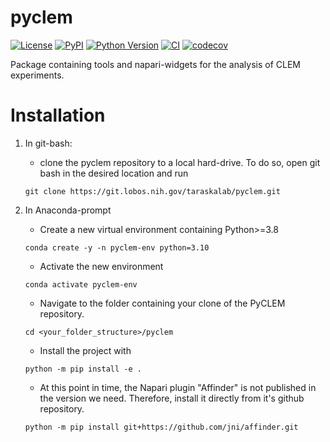 # pyclem

[![License](https://img.shields.io/pypi/l/pyclem.svg?color=green)](https://github.com/andreasmarnold/pyclem/raw/main/LICENSE)
[![PyPI](https://img.shields.io/pypi/v/pyclem.svg?color=green)](https://pypi.org/project/pyclem)
[![Python Version](https://img.shields.io/pypi/pyversions/pyclem.svg?color=green)](https://python.org)
[![CI](https://github.com/andreasmarnold/pyclem/actions/workflows/ci.yml/badge.svg)](https://github.com/andreasmarnold/pyclem/actions/workflows/ci.yml)
[![codecov](https://codecov.io/gh/andreasmarnold/pyclem/branch/main/graph/badge.svg)](https://codecov.io/gh/andreasmarnold/pyclem)

Package containing tools and napari-widgets for the analysis of CLEM experiments.

# Installation
1. In git-bash:
    - clone the pyclem repository to a local hard-drive. To do so, open git bash in the desired location and run
    ```
    git clone https://git.lobos.nih.gov/taraskalab/pyclem.git
    ```
2. In Anaconda-prompt
    - Create a new virtual environment containing Python>=3.8
    ```
    conda create -y -n pyclem-env python=3.10
    ```
    - Activate the new environment
    ```
    conda activate pyclem-env
    ```
    - Navigate to the folder containing your clone of the PyCLEM repository.
    ```
    cd <your_folder_structure>/pyclem
    ```
    - Install the project with
    ```
    python -m pip install -e .
    ```


    - At this point in time, the Napari plugin "Affinder" is not published in the version we need. Therefore, install it directly from it's github repository.
    ```
    python -m pip install git+https://github.com/jni/affinder.git
    ```

